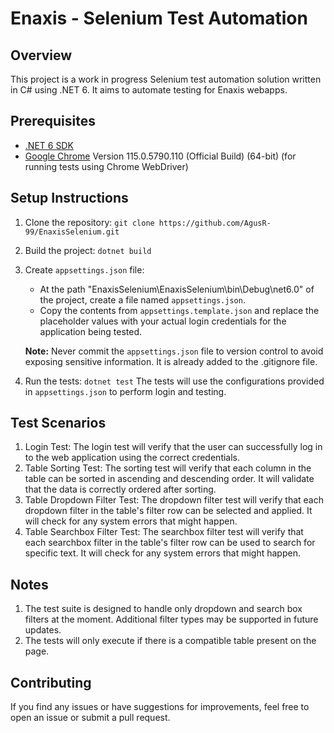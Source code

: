 # Enaxis - Selenium Test Automation

## Overview

This project is a work in progress Selenium test automation solution written in C# using .NET 6. It aims to automate testing for Enaxis webapps. 

## Prerequisites

- [.NET 6 SDK](https://dotnet.microsoft.com/download/dotnet/6.0)
- [Google Chrome](https://www.google.com/chrome/) Version 115.0.5790.110 (Official Build) (64-bit) (for running tests using Chrome WebDriver) 

## Setup Instructions

1. Clone the repository:
   `git clone https://github.com/AgusR-99/EnaxisSelenium.git`
2. Build the project:
   `dotnet build`
3. Create `appsettings.json` file:
   - At the path "EnaxisSelenium\EnaxisSelenium\bin\Debug\net6.0" of the project, create a file named `appsettings.json`.
   - Copy the contents from `appsettings.template.json` and replace the placeholder values with your actual login credentials for the application being tested.

   **Note:** Never commit the `appsettings.json` file to version control to avoid exposing sensitive information. It is already added to the .gitignore file.

4. Run the tests:
`dotnet test`
The tests will use the configurations provided in `appsettings.json` to perform login and testing.

## Test Scenarios
1. Login Test: The login test will verify that the user can successfully log in to the web application using the correct credentials.
2. Table Sorting Test: The sorting test will verify that each column in the table can be sorted in ascending and descending order. It will validate that the data is correctly ordered after sorting.
3. Table Dropdown Filter Test: The dropdown filter test will verify that each dropdown filter in the table's filter row can be selected and applied. It will check for any system errors that might happen.
4. Table Searchbox Filter Test: The searchbox filter test will verify that each searchbox filter in the table's filter row can be used to search for specific text. It will check for any system errors that might happen.

## Notes
1. The test suite is designed to handle only dropdown and search box filters at the moment. Additional filter types may be supported in future updates.
2. The tests will only execute if there is a compatible table present on the page.

## Contributing

If you find any issues or have suggestions for improvements, feel free to open an issue or submit a pull request.
